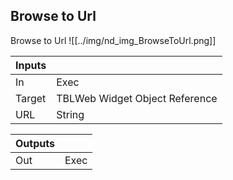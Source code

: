 ## Browse to Url
Browse to Url
![[../img/nd_img_BrowseToUrl.png]]

|Inputs||
|--|--|
| In | Exec |
| Target | TBLWeb Widget Object Reference |
| URL | String |

|Outputs||
|--|--|
| Out | Exec |
